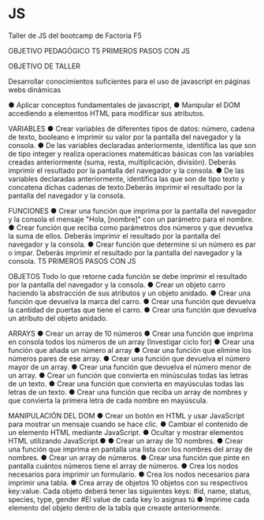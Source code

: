 # JS
Taller de JS del bootcamp de Factoria F5

OBJETIVO PEDAGÓGICO
T5 PRIMEROS PASOS CON JS

OBJETIVO DE TALLER

Desarrollar conocimientos suficientes para el uso de javascript
en páginas webs dinámicas

● Aplicar conceptos fundamentales de javascript,
● Manipular el DOM accediendo a elementos HTML para
modificar sus atributos.

VARIABLES
● Crear variables de diferentes tipos de datos: número, cadena de texto, booleano e imprimir su valor por
la pantalla del navegador y la consola.
● De las variables declaradas anteriormente, identifica las que son de tipo integer y realiza operaciones
matemáticas básicas con las variables creadas anteriormente (suma, resta, multiplicación, división).
Deberás imprimir el resultado por la pantalla del navegador y la consola.
● De las variables declaradas anteriormente, identifica las que son de tipo texto y concatena dichas
cadenas de texto.Deberás imprimir el resultado por la pantalla del navegador y la consola.

FUNCIONES
● Crear una función que imprima por la pantalla del navegador y la consola el mensaje "Hola, [nombre]"
con un parámetro para el nombre.
● Crear función que reciba como parámetros dos números y que devuelva la suma de ellos. Deberás
imprimir el resultado por la pantalla del navegador y la consola.
● Crear función que determine si un número es par o impar. Deberás imprimir el resultado por la pantalla
del navegador y la consola.
T5 PRIMEROS PASOS CON JS

OBJETOS
Todo lo que retorne cada función se debe imprimir el resultado por la pantalla del navegador y la consola.
● Crear un objeto carro haciendo la abstracción de sus atributos y un objeto anidado.
● Crear una función que devuelva la marca del carro.
● Crear una función que devuelva la cantidad de puertas que tiene el carro.
● Crear una función que devuelva un atributo del objeto anidado.

ARRAYS
● Crear un array de 10 números
● Crear una función que imprima en consola todos los números de un array (Investigar ciclo for)
● Crear una función que añada un número al array
● Crear una función que elimine los números pares de ese array.
● Crear una función que devuelva el número mayor de un array.
● Crear una función que devuelva el número menor de un array.
● Crear un función que convierta en minúsculas todas las letras de un texto.
● Crear una función que convierta en mayúsculas todas las letras de un texto.
● Crear una función que reciba un array de nombres y que convierta la primera letra de cada nombre en
mayúscula.

MANIPULACIÓN DEL DOM
● Crear un botón en HTML y usar JavaScript para mostrar un mensaje cuando se hace clic.
● Cambiar el contenido de un elemento HTML mediante JavaScript.
● Ocultar y mostrar elementos HTML utilizando JavaScript.●
● Crear un array de 10 nombres.
● Crear una función que imprima en pantalla una lista con los nombres del array de nombres.
● Crear un array de números.
● Crear una función que pinte en pantalla cuántos números tiene el array de números.
● Crea los nodos necesarios para imprimir un formulario.
● Crea los nodos necesarios para imprimir una tabla.
● Crea array de objetos 10 objetos con su respectivos key:value. Cada objeto deberá tener las siguientes keys:
#id, name, status, species, type, gender
#El value de cada key lo asignas tú
● Imprime cada elemento del objeto dentro de la tabla que creaste anteriormente.
